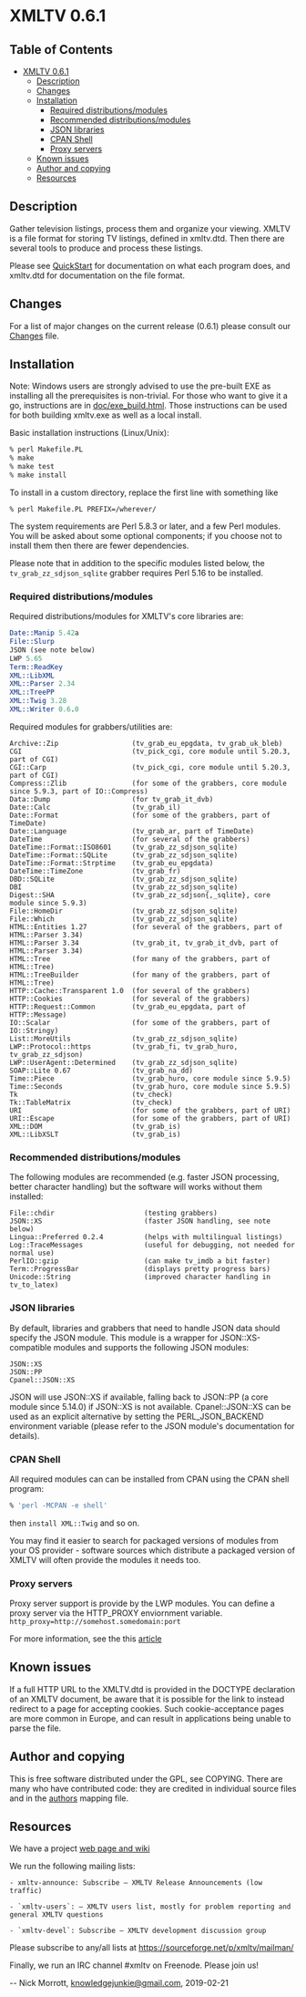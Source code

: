 # XMLTV 0.6.1

## Table of Contents
- [XMLTV 0.6.1](#xmltv-061)
  * [Description](#description)
  * [Changes](#changes)
  * [Installation](#installation)
    + [Required distributions/modules](#required-distributionsmodules)
    + [Recommended distributions/modules](#recommended-distributionsmodules)
    + [JSON libraries](#json-libraries)
    + [CPAN Shell](#cpan-shell)
    + [Proxy servers](#proxy-servers)
  * [Known issues](#known-issues)
  * [Author and copying](#author-and-copying)
  * [Resources](#resources)

## Description

Gather television listings, process them and organize your viewing.
XMLTV is a file format for storing TV listings, defined in xmltv.dtd.
Then there are several tools to produce and process these listings.

Please see [QuickStart](doc/QuickStart) for documentation on what each program does, and xmltv.dtd for documentation on the file format.

## Changes

For a list of major changes on the current release (0.6.1) please consult our [Changes](Changes) file.

## Installation

Note: Windows users are strongly advised to use the pre-built EXE as installing all the prerequisites is non-trivial. For those who want to give it a go, instructions are in [doc/exe_build.html](doc/exe_build.html). Those instructions can be used for both building xmltv.exe as well as a local install.

Basic installation instructions (Linux/Unix):

```bash
% perl Makefile.PL
% make
% make test
% make install
```

To install in a custom directory, replace the first line with
something like

```
% perl Makefile.PL PREFIX=/wherever/
```

The system requirements are Perl 5.8.3 or later, and a few Perl modules. You will be asked about some optional components; if you choose not to install them then there are fewer dependencies.

Please note that in addition to the specific modules listed below, the
`tv_grab_zz_sdjson_sqlite` grabber requires Perl 5.16 to be installed.

### Required distributions/modules

Required distributions/modules for XMLTV's core libraries are:

```perl
Date::Manip 5.42a
File::Slurp
JSON (see note below)
LWP 5.65
Term::ReadKey
XML::LibXML
XML::Parser 2.34
XML::TreePP
XML::Twig 3.28
XML::Writer 0.6.0
```

Required modules for grabbers/utilities are:

```
Archive::Zip                  (tv_grab_eu_epgdata, tv_grab_uk_bleb)
CGI                           (tv_pick_cgi, core module until 5.20.3, part of CGI)
CGI::Carp                     (tv_pick_cgi, core module until 5.20.3, part of CGI)
Compress::Zlib                (for some of the grabbers, core module since 5.9.3, part of IO::Compress)
Data::Dump                    (for tv_grab_it_dvb)
Date::Calc                    (tv_grab_il)
Date::Format                  (for some of the grabbers, part of TimeDate)
Date::Language                (tv_grab_ar, part of TimeDate)
DateTime                      (for several of the grabbers)
DateTime::Format::ISO8601     (tv_grab_zz_sdjson_sqlite)
DateTime::Format::SQLite      (tv_grab_zz_sdjson_sqlite)
DateTime::Format::Strptime    (tv_grab_eu_epgdata)
DateTime::TimeZone            (tv_grab_fr)
DBD::SQLite                   (tv_grab_zz_sdjson_sqlite)
DBI                           (tv_grab_zz_sdjson_sqlite)
Digest::SHA                   (tv_grab_zz_sdjson{,_sqlite}, core module since 5.9.3)
File::HomeDir                 (tv_grab_zz_sdjson_sqlite)
File::Which                   (tv_grab_zz_sdjson_sqlite)
HTML::Entities 1.27           (for several of the grabbers, part of HTML::Parser 3.34)
HTML::Parser 3.34             (tv_grab_it, tv_grab_it_dvb, part of HTML::Parser 3.34)
HTML::Tree                    (for many of the grabbers, part of HTML::Tree)
HTML::TreeBuilder             (for many of the grabbers, part of HTML::Tree)
HTTP::Cache::Transparent 1.0  (for several of the grabbers)
HTTP::Cookies                 (for several of the grabbers)
HTTP::Request::Common         (tv_grab_eu_epgdata, part of HTTP::Message)
IO::Scalar                    (for some of the grabbers, part of IO::Stringy)
List::MoreUtils               (tv_grab_zz_sdjson_sqlite)
LWP::Protocol::https          (tv_grab_fi, tv_grab_huro, tv_grab_zz_sdjson)
LWP::UserAgent::Determined    (tv_grab_zz_sdjson_sqlite)
SOAP::Lite 0.67               (tv_grab_na_dd)
Time::Piece                   (tv_grab_huro, core module since 5.9.5)
Time::Seconds                 (tv_grab_huro, core module since 5.9.5)
Tk                            (tv_check)
Tk::TableMatrix               (tv_check)
URI                           (for some of the grabbers, part of URI)
URI::Escape                   (for some of the grabbers, part of URI)
XML::DOM                      (tv_grab_is)
XML::LibXSLT                  (tv_grab_is)
```

### Recommended distributions/modules

The following modules are recommended (e.g. faster JSON processing, better character handling) but the software will works without them installed:

```
File::chdir                      (testing grabbers)
JSON::XS                         (faster JSON handling, see note below)
Lingua::Preferred 0.2.4          (helps with multilingual listings)
Log::TraceMessages               (useful for debugging, not needed for normal use)
PerlIO::gzip                     (can make tv_imdb a bit faster)
Term::ProgressBar                (displays pretty progress bars)
Unicode::String                  (improved character handling in tv_to_latex)
```

### JSON libraries

By default, libraries and grabbers that need to handle JSON data should specify the JSON module. This module is a wrapper for JSON::XS-compatible modules and supports the following JSON modules:

```
JSON::XS
JSON::PP
Cpanel::JSON::XS
```

JSON will use JSON::XS if available, falling back to JSON::PP (a core module since 5.14.0) if JSON::XS is not available. Cpanel::JSON::XS can be used as an explicit alternative by setting the PERL_JSON_BACKEND environment variable
(please refer to the JSON module's documentation for details).

### CPAN Shell

All required modules can can be installed from CPAN using the CPAN shell program:

```bash
% 'perl -MCPAN -e shell'
```

then `install XML::Twig` and so on.

You may find it easier to search for packaged versions of modules from your OS provider - software sources which distribute a packaged version of XMLTV will often provide the modules it needs too.

### Proxy servers

Proxy server support is provide by the LWP modules.
You can define a proxy server via the HTTP_PROXY enviornment variable.
    `http_proxy=http://somehost.somedomain:port`

For more information, see the this [article](http://search.cpan.org/~gaas/libwww-perl-5.803/lib/LWP/UserAgent.pm#$ua->env_proxy)

## Known issues

If a full HTTP URL to the XMLTV.dtd is provided in the DOCTYPE declaration of an XMLTV document, be aware that it is possible for the link to instead redirect to a page for accepting cookies. Such cookie-acceptance pages are more common in Europe, and can result in applications being unable to parse the file.

## Author and copying

This is free software distributed under the GPL, see COPYING. There are many who have contributed code: they are credited in individual source files and in the [authors](authors.txt) mapping file.

## Resources

We have a project [web page and wiki](http://www.xmltv.org)

We run the following mailing lists:

    - xmltv-announce: Subscribe — XMLTV Release Announcements (low traffic)

    - `xmltv-users`: — XMLTV users list, mostly for problem reporting and general XMLTV questions

    - `xmltv-devel`: Subscribe — XMLTV development discussion group

Please subscribe to any/all lists at https://sourceforge.net/p/xmltv/mailman/

Finally, we run an IRC channel #xmltv on Freenode. Please join us!

-- Nick Morrott, knowledgejunkie@gmail.com, 2019-02-21
